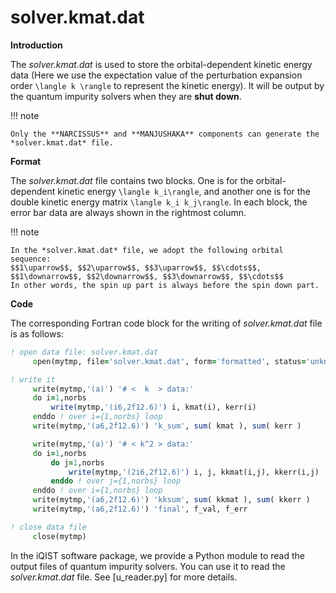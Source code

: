 # solver.kmat.dat

**Introduction**

The *solver.kmat.dat* is used to store the orbital-dependent kinetic energy data (Here we use the expectation value of the perturbation expansion order ``\langle k \rangle`` to represent the kinetic energy). It will be output by the quantum impurity solvers when they are **shut down**.

!!! note

    Only the **NARCISSUS** and **MANJUSHAKA** components can generate the *solver.kmat.dat* file.

**Format**

The *solver.kmat.dat* file contains two blocks. One is for the orbital-dependent kinetic energy ``\langle k_i\rangle``, and another one is for the double kinetic energy matrix ``\langle k_i k_j\rangle``. In each block, the error bar data are always shown in the rightmost column.

!!! note

    In the *solver.kmat.dat* file, we adopt the following orbital sequence:
    $$1\uparrow$$, $$2\uparrow$$, $$3\uparrow$$, $$\cdots$$, $$1\downarrow$$, $$2\downarrow$$, $$3\downarrow$$, $$\cdots$$
    In other words, the spin up part is always before the spin down part.

**Code**

The corresponding Fortran code block for the writing of *solver.kmat.dat* file is as follows:

```fortran
! open data file: solver.kmat.dat
     open(mytmp, file='solver.kmat.dat', form='formatted', status='unknown')

! write it
     write(mytmp,'(a)') '# <  k  > data:'
     do i=1,norbs
         write(mytmp,'(i6,2f12.6)') i, kmat(i), kerr(i)
     enddo ! over i={1,norbs} loop
     write(mytmp,'(a6,2f12.6)') 'k_sum', sum( kmat ), sum( kerr )

     write(mytmp,'(a)') '# < k^2 > data:'
     do i=1,norbs
         do j=1,norbs
             write(mytmp,'(2i6,2f12.6)') i, j, kkmat(i,j), kkerr(i,j)
         enddo ! over j={1,norbs} loop
     enddo ! over i={1,norbs} loop
     write(mytmp,'(a6,2f12.6)') 'kksum', sum( kkmat ), sum( kkerr )
     write(mytmp,'(a6,2f12.6)') 'final', f_val, f_err

! close data file
     close(mytmp)
```

In the iQIST software package, we provide a Python module to read the output files of quantum impurity solvers. You can use it to read the *solver.kmat.dat* file. See [u_reader.py] for more details.
